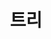 ---
layout: tag-list
type: tag
title: 트리
slug: trees
category: algorithm
sidebar: true
order: 10
description: >
   트리 trees
---